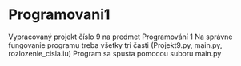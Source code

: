 # Programovani1
Vypracovaný projekt číslo 9 na predmet Programování 1
Na správne fungovanie programu treba všetky tri časti (Projekt9.py, main.py, rozlozenie_cisla.iu)
Program sa spusta pomocou suboru main.py
